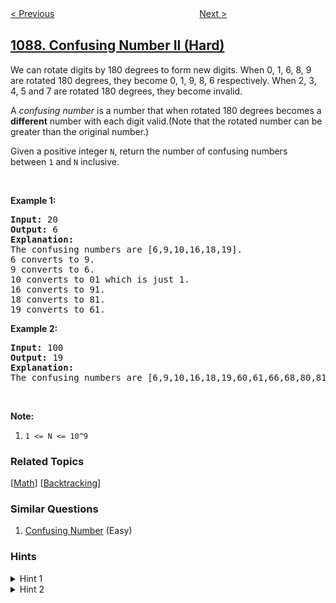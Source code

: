<!--|This file generated by command(leetcode description); DO NOT EDIT.    |-->
<!--+----------------------------------------------------------------------+-->
<!--|@author    openset <openset.wang@gmail.com>                           |-->
<!--|@link      https://github.com/openset                                 |-->
<!--|@home      https://github.com/tonymontaro/leetcode-hints                        |-->
<!--+----------------------------------------------------------------------+-->

[< Previous](https://github.com/tonymontaro/leetcode-hints/tree/master/problems/brace-expansion "Brace Expansion")
　　　　　　　　　　　　　　　　
[Next >](https://github.com/tonymontaro/leetcode-hints/tree/master/problems/duplicate-zeros "Duplicate Zeros")

## [1088. Confusing Number II (Hard)](https://leetcode.com/problems/confusing-number-ii "易混淆数 II")

<p>We can rotate digits by 180 degrees to form new digits. When 0, 1, 6, 8, 9 are rotated 180 degrees, they become 0, 1, 9, 8, 6 respectively. When 2, 3, 4, 5 and 7 are rotated 180 degrees, they become invalid.</p>

<p>A <em>confusing number</em> is a number that when rotated 180 degrees becomes a <strong>different</strong> number with each digit valid.(Note that the rotated number can be greater than the original number.)</p>

<p>Given a positive integer <code>N</code>, return the number of confusing numbers between <code>1</code> and <code>N</code>&nbsp;inclusive.</p>

<p>&nbsp;</p>

<p><strong>Example 1:</strong></p>

<pre>
<strong>Input: </strong><span id="example-input-1-1">20</span>
<strong>Output: </strong><span id="example-output-1">6</span>
<strong>Explanation: </strong>
The confusing numbers are [6,9,10,16,18,19].
6 converts to 9.
9 converts to 6.
10 converts to 01 which is just 1.
16 converts to 91.
18 converts to 81.
19 converts to 61.
</pre>

<p><strong>Example 2:</strong></p>

<pre>
<strong>Input: </strong><span id="example-input-2-1">100</span>
<strong>Output: </strong><span id="example-output-2">19</span>
<strong>Explanation: </strong>
The confusing numbers are [6,9,10,16,18,19,60,61,66,68,80,81,86,89,90,91,98,99,100].
</pre>

<p>&nbsp;</p>

<p><strong>Note:</strong></p>

<ol>
	<li><code>1 &lt;= N &lt;= 10^9</code></li>
</ol>

### Related Topics
  [[Math](https://github.com/tonymontaro/leetcode-hints/tree/master/tag/math/README.md)]
  [[Backtracking](https://github.com/tonymontaro/leetcode-hints/tree/master/tag/backtracking/README.md)]

### Similar Questions
  1. [Confusing Number](https://github.com/tonymontaro/leetcode-hints/tree/master/problems/confusing-number) (Easy)

### Hints
<details>
<summary>Hint 1</summary>
Which set of digits have the valid numbers?
</details>

<details>
<summary>Hint 2</summary>
Only 0, 1, 6, 8, 9 are the valid set of digits, do a backtracking to generate all the numbers containing this digits and check they are valid.
</details>
